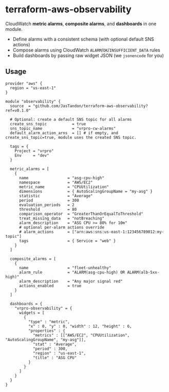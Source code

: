 # terraform-aws-observability

CloudWatch **metric alarms**, **composite alarms**, and **dashboards** in one module.

- Define alarms with a consistent schema (with optional default SNS actions)
- Compose alarms using CloudWatch `ALARM`/`OK`/`INSUFFICIENT_DATA` rules
- Build dashboards by passing raw widget JSON (we `jsonencode` for you)

## Usage

```hcl
provider "aws" {
  region = "us-east-1"
}

module "observability" {
  source  = "github.com/JasTandon/terraform-aws-observability?ref=v0.1.0"

  # Optional: create a default SNS topic for all alarms
  create_sns_topic           = true
  sns_topic_name             = "vrpro-cw-alarms"
  default_alarm_action_arns  = [] # if empty, and create_sns_topic=true, module uses the created SNS topic.

  tags = {
    Project = "vrpro"
    Env     = "dev"
  }

  metric_alarms = [
    {
      name                 = "asg-cpu-high"
      namespace            = "AWS/EC2"
      metric_name          = "CPUUtilization"
      dimensions           = { AutoScalingGroupName = "my-asg" }
      statistic            = "Average"
      period               = 300
      evaluation_periods   = 2
      threshold            = 80
      comparison_operator  = "GreaterThanOrEqualToThreshold"
      treat_missing_data   = "notBreaching"
      alarm_description    = "ASG CPU >= 80% for 10m"
      # optional per-alarm actions override
      # alarm_actions      = ["arn:aws:sns:us-east-1:123456789012:my-topic"]
      tags                 = { Service = "web" }
    }
  ]

  composite_alarms = [
    {
      name                 = "fleet-unhealthy"
      alarm_rule           = "ALARM(asg-cpu-high) OR ALARM(alb-5xx-high)"
      alarm_description    = "Any major signal red"
      actions_enabled      = true
    }
  ]

  dashboards = {
    "vrpro-observability" = {
      widgets = [
        {
          "type" : "metric",
          "x" : 0, "y" : 0, "width" : 12, "height" : 6,
          "properties" : {
            "metrics" : [["AWS/EC2", "CPUUtilization", "AutoScalingGroupName", "my-asg"]],
            "stat" : "Average",
            "period" : 300,
            "region" : "us-east-1",
            "title" : "ASG CPU"
          }
        }
      ]
    }
  }
}
